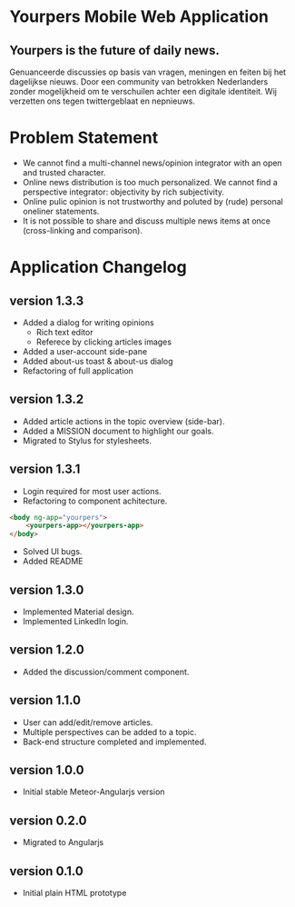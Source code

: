 # Yourpers Mobile Web Application
## Yourpers is the future of daily news.

Genuanceerde discussies op basis van vragen, meningen en feiten bij het dagelijkse nieuws.
Door een community van betrokken Nederlanders zonder mogelijkheid om te verschuilen achter een digitale identiteit. 
Wij verzetten ons tegen twittergeblaat en nepnieuws.

# Problem Statement
* We cannot find a multi-channel news/opinion integrator with an open and trusted character.
* Online news distribution is too much personalized. We cannot find a perspective integrator: objectivity by rich subjectivity.
* Online pulic opinion is not trustworthy and poluted by (rude) personal oneliner statements.
* It is not possible to share and discuss multiple news items at once (cross-linking and comparison).

# Application Changelog
## version 1.3.3
* Added a dialog for writing opinions
    * Rich text editor
    * Referece by clicking articles images
* Added a user-account side-pane
* Added about-us toast & about-us dialog
* Refactoring of full application

## version 1.3.2
* Added article actions in the topic overview (side-bar).
* Added a MISSION document to highlight our goals.
* Migrated to Stylus for stylesheets.

## version 1.3.1
* Login required for most user actions.
* Refactoring to component achitecture.
```html
<body ng-app="yourpers">
    <yourpers-app></yourpers-app>
</body>
```
* Solved UI bugs.
* Added README

## version 1.3.0
* Implemented Material design.
* Implemented LinkedIn login.

## version 1.2.0
* Added the discussion/comment component.

## version 1.1.0
* User can add/edit/remove articles.
* Multiple perspectives can be added to a topic.
* Back-end structure completed and implemented.

## version 1.0.0
* Initial stable Meteor-Angularjs version

## version 0.2.0
* Migrated to Angularjs

## version 0.1.0
* Initial plain HTML prototype